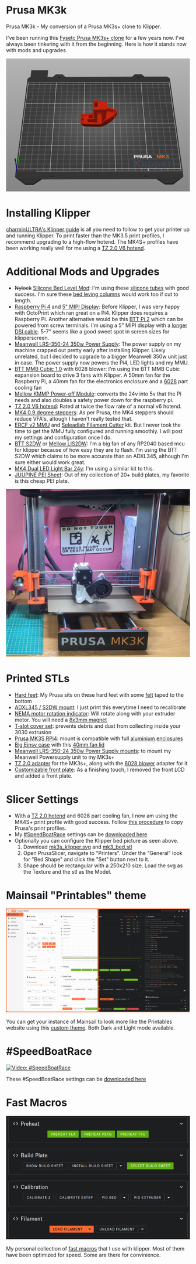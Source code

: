 # Prusa MK3k

Prusa MK3k - My conversion of a Prusa MK3s+ clone to Klipper.

I've been running this [Fysetc Prusa MK3s+ clone](https://s.click.aliexpress.com/e/_oB2yb0x) for a few years now. I've always been tinkering with it from the beginning. Here is how it stands now with mods and upgrades.

![slicer](assets/slicer.png)


# Installing Klipper

[charminULTRA's Klipper guide](https://github.com/charminULTRA/Klipper-Input-Shaping-MK3S-Upgrade) is all you need to follow to get your printer up and running Klipper. To print faster than the MK3.5 print profiles, I recommend upgrading to a high-flow hotend. The MK4S+ profiles have been working really well for me using a [TZ 2.0 V6 hotend](https://s.click.aliexpress.com/e/_oofLEeJ).

# Additional Mods and Upgrades

- ~~Nylock~~ [Silicone Bed Level Mod](https://www.schweinert.com/silicone-bed-level-mod-prusa-mk3/): I'm using these [silicone tubes](https://s.click.aliexpress.com/e/_oCNcppl) with good success. I'm sure these [bed leving columns](https://s.click.aliexpress.com/e/_olThvdz) would work too if cut to length.
- [Raspberry Pi 4](https://s.click.aliexpress.com/e/_on8JnaX) and [5" MIPI Display](https://s.click.aliexpress.com/e/_onpiPqB): Before Klipper, I was very happy with OctoPrint which ran great on a Pi4. Klipper does requires a Raspberry Pi. Another alternative would be this [BTT Pi 2](https://s.click.aliexpress.com/e/_oEV29sb) which can be powered from screw terminals.  I'm using a 5" MIPI display with a [longer DSI cable](https://s.click.aliexpress.com/e/_oB68LnZ). 5-7" seems like a good sweet spot in screen sizes for klipperscreen.
- [Meanwell LRS-350-24 350w Power Supply](https://s.click.aliexpress.com/e/_oExWxLh): The power supply on my machine crapped out pretty early after installing Klipper. Likely unrelated, but I decided to upgrade to a bigger Meanwell 350w unit just in case. The power supply now powers the Pi4, LED lights and my MMU.
- [BTT MMB Cubic 1.0](https://s.click.aliexpress.com/e/_omvtHcw) with 6028 blower: I'm using the BTT MMB Cubic expansion board to drive 3 fans with Klipper. A 50mm fan for the Raspberry Pi, a 40mm fan for the electronics enclosure and a [6028](https://s.click.aliexpress.com/e/_ooHfhSW) part cooling fan
- [Mellow KMMP Power-off Module](https://s.click.aliexpress.com/e/_oBRjS79): converts the 24v into 5v that the Pi needs and also doubles a safety power down for the raspberry pi.
- [TZ 2.0 V6 hotend](https://s.click.aliexpress.com/e/_oofLEeJ): Rated at twice the flow rate of a normal v6 hotend.
- [MK4 0.9 degree steppers](https://s.click.aliexpress.com/e/_ok2TuVv): As per Prusa, the MK4 steppers should reduce VFA's, altough I haven't really tested that.
- [ERCF v2 MMU](https://s.click.aliexpress.com/e/_opTF3ZV) and [Seleadlab Filament Cutter](https://s.click.aliexpress.com/e/_okhysFz) kit. But I never took the time to get the MMU fully configured and running smoothly. I will post my settings and configuration once I do.
- [BTT S2DW](https://s.click.aliexpress.com/e/_okpRPtH) or [Mellow LIS2DW](https://s.click.aliexpress.com/e/_oncQHKS): I'm a big fan of any RP2040 based mcu for klipper because of how easy they are to flash. I'm using the BTT S2DW which claims to be more accurate than an ADXL345, although I'm sure either would work great.
- [MK4 Dual LED Light Bar 24v](https://s.click.aliexpress.com/e/_opsoeDh): I'm using a similar kit to this.
- [JUUPINE PEI Sheet](https://s.click.aliexpress.com/e/_oEQbZIX): Out of my collection of 20+ build plates, my favorite is this cheap PEI plate. 

![mk3k](assets/Mk3k.jpg)

# Printed STLs

- [Hard feet](https://www.thingiverse.com/thing:2805753/): My Prusa sits on these hard feet with some [felt](https://s.click.aliexpress.com/e/_oEwN37o) taped to the bottom
- [ADXL345 / S2DW mount](https://www.printables.com/model/901962-btt-adxl345-s2dw-bedslinger-mount): I just print this everytime I need to recalibrate
- [NEMA motor rotation indicator](https://www.thingiverse.com/thing:2638857): Will rotate along with your extruder motor. You will need a [8x3mm magnet](https://s.click.aliexpress.com/e/_oCzKxDc)
- [T-slot cover set](https://www.printables.com/model/1678-original-prusa-i3-mk3-3030-t-slot-extrusion-channe): prevents debris and dust from collecting inside your 3030 extrusion
- [Prusa MK3S RPi4](https://www.printables.com/model/74438-prusa-mk3s-rpi4b-mount-for-geekworm-aluminium-case): mount is compatible with full [aluminium enclosures](https://s.click.aliexpress.com/e/_oDRr7sw)
- [Big Einsy case](https://www.printables.com/model/31558-big-einsy-case) with this [40mm fan lid](https://www.printables.com/model/538337-new-big-einsy-case-lid-with-40mm-fan)
- [Meanwell LRS-350-24 350w Power Supply mounts](https://www.printables.com/model/10432-prusa-mk3-mean-well-lrs-350-specific-mount): to mount my Meanwell Powersupply unit to my MK3s+
- [TZ 2.0 adapter](https://www.printables.com/model/1280924-tz-20-adapter-for-mk3s) for the MK3s+, along with the [6028 blower](https://www.printables.com/model/1308000-tz-20-6028-fan-delta-p-fan-duct-adapter-for-mk3s) adapter for it
- [Customizable front plate](https://www.printables.com/model/1308004-prusa-front-plate-for-lcd-delete): As a finishing touch, I removed the front LCD and added a front plate.

# Slicer Settings

- With a [TZ 2.0 hotend](https://s.click.aliexpress.com/e/_oofLEeJ) and 6028 part cooling fan, I now am using the MK4S+ print profile with good success. Follow [this procedure](https://github.com/charminULTRA/Klipper-Input-Shaping-MK3S-Upgrade?tab=readme-ov-file#step-5-customize-prusaslicer-for-klipper-do-not-print-from-the-slicer-until-completing-step-6) to copy Prusa's print profiles.
- My [#SpeedBoatRace](https://www.youtube.com/watch?v=YjW9siPePDk) settings can be [downloaded here](https://github.com/8bitmcu/Prusa_MK3k/raw/refs/heads/main/SpeedBoatRace_PrintProfile.3mf)
- Optionally you can configure the Klipper bed picture as seen above.
    1. Download [mk3s_klipper.svg](https://raw.githubusercontent.com/8bitmcu/Prusa_MK3k/refs/heads/main/mk3s_klipper.svg) and [mk3_bed.stl](https://raw.githubusercontent.com/8bitmcu/Prusa_MK3k/refs/heads/main/mk3_bed.stl)
    2. Open PrusaSlicer, navigate to "Printers". Under the "General" look for "Bed Shape" and click the "Set" button next to it.
    3. Shape should be rectangular with a 250x210 size. Load the svg as the Texture and the stl as the Model.

# Mainsail "Printables" theme

![printables](https://github.com/8bitmcu/mainsail-printables/blob/master/screenshot.jpg?raw=true)

You can get your instance of Mainsail to look more like the Printables website using this [custom theme](https://docs.mainsail.xyz/overview/features/themes/themes#printables). Both Dark and Light mode available.


# #SpeedBoatRace

[![Video: #SpeedBoatRace](https://img.youtube.com/vi/YjW9siPePDk/0.jpg)](https://youtu.be/YjW9siPePDk)

These #SpeedBoatRace settings can be [downloaded here](https://github.com/8bitmcu/Prusa_MK3k/raw/refs/heads/main/SpeedBoatRace_PrintProfile.3mf)

# Fast Macros

![macros](https://github.com/8bitmcu/Prusa-Fast-Macros/raw/main/macros.png?raw=true)

My personal collection of [fast macros](https://github.com/8bitmcu/Prusa-Fast-Macros) that I use with klipper. Most of them have been optimized for speed. Some are there for convinience.



